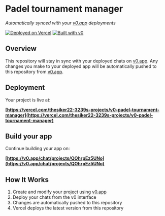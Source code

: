 # Padel tournament manager

*Automatically synced with your [v0.app](https://v0.app) deployments*

[![Deployed on Vercel](https://img.shields.io/badge/Deployed%20on-Vercel-black?style=for-the-badge&logo=vercel)](https://vercel.com/thesiker22-3239s-projects/v0-padel-tournament-manager)
[![Built with v0](https://img.shields.io/badge/Built%20with-v0.app-black?style=for-the-badge)](https://v0.app/chat/projects/QOhrpEz5UNo)

## Overview

This repository will stay in sync with your deployed chats on [v0.app](https://v0.app).
Any changes you make to your deployed app will be automatically pushed to this repository from [v0.app](https://v0.app).

## Deployment

Your project is live at:

**[https://vercel.com/thesiker22-3239s-projects/v0-padel-tournament-manager](https://vercel.com/thesiker22-3239s-projects/v0-padel-tournament-manager)**

## Build your app

Continue building your app on:

**[https://v0.app/chat/projects/QOhrpEz5UNo](https://v0.app/chat/projects/QOhrpEz5UNo)**

## How It Works

1. Create and modify your project using [v0.app](https://v0.app)
2. Deploy your chats from the v0 interface
3. Changes are automatically pushed to this repository
4. Vercel deploys the latest version from this repository